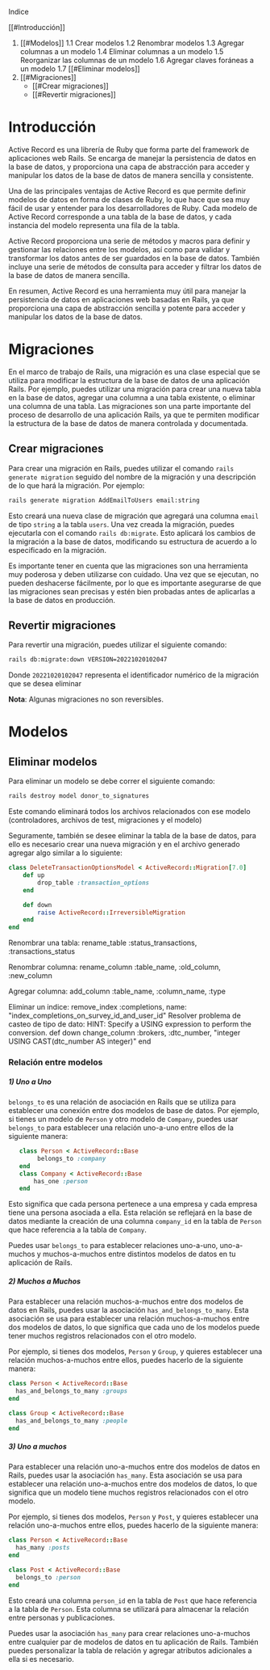 
Indice

[[#Introducción]]
1) [[#Modelos]]
	1.1 Crear modelos
	1.2 Renombrar modelos
	1.3 Agregar columnas a un modelo
	1.4 Eliminar columnas a un modelo
	1.5 Reorganizar las columnas de un modelo
	1.6 Agregar claves foráneas a un modelo
	1.7 [[#Eliminar modelos]]
2) [[#Migraciones]]
	- [[#Crear migraciones]]
	- [[#Revertir migraciones]]

# Introducción

Active Record es una librería de Ruby que forma parte del framework de aplicaciones web Rails. Se encarga de manejar la persistencia de datos en la base de datos, y proporciona una capa de abstracción para acceder y manipular los datos de la base de datos de manera sencilla y consistente.

Una de las principales ventajas de Active Record es que permite definir modelos de datos en forma de clases de Ruby, lo que hace que sea muy fácil de usar y entender para los desarrolladores de Ruby. Cada modelo de Active Record corresponde a una tabla de la base de datos, y cada instancia del modelo representa una fila de la tabla.

Active Record proporciona una serie de métodos y macros para definir y gestionar las relaciones entre los modelos, así como para validar y transformar los datos antes de ser guardados en la base de datos. También incluye una serie de métodos de consulta para acceder y filtrar los datos de la base de datos de manera sencilla.

En resumen, Active Record es una herramienta muy útil para manejar la persistencia de datos en aplicaciones web basadas en Rails, ya que proporciona una capa de abstracción sencilla y potente para acceder y manipular los datos de la base de datos.






# Migraciones

En el marco de trabajo de Rails, una migración es una clase especial que se utiliza para modificar la estructura de la base de datos de una aplicación Rails. Por ejemplo, puedes utilizar una migración para crear una nueva tabla en la base de datos, agregar una columna a una tabla existente, o eliminar una columna de una tabla. Las migraciones son una parte importante del proceso de desarrollo de una aplicación Rails, ya que te permiten modificar la estructura de la base de datos de manera controlada y documentada. 

	
## Crear migraciones

Para crear una migración en Rails, puedes utilizar el comando `rails generate migration` seguido del nombre de la migración y una descripción de lo que hará la migración. Por ejemplo:

```sh
rails generate migration AddEmailToUsers email:string
```

Esto creará una nueva clase de migración que agregará una columna `email` de tipo `string` a la tabla `users`. Una vez creada la migración, puedes ejecutarla con el comando `rails db:migrate`. Esto aplicará los cambios de la migración a la base de datos, modificando su estructura de acuerdo a lo especificado en la migración.

Es importante tener en cuenta que las migraciones son una herramienta muy poderosa y deben utilizarse con cuidado. Una vez que se ejecutan, no pueden deshacerse fácilmente, por lo que es importante asegurarse de que las migraciones sean precisas y estén bien probadas antes de aplicarlas a la base de datos en producción.

## Revertir migraciones

Para revertir una migración, puedes utilizar el siguiente comando:

```sh
rails db:migrate:down VERSION=20221020102047
```

Donde `20221020102047` representa el identificador numérico de la migración que se desea eliminar

**Nota**: Algunas migraciones no son reversibles.


# Modelos

## Eliminar modelos
	
Para eliminar un modelo se debe correr el siguiente comando:

```sh
rails destroy model donor_to_signatures
```

Este comando eliminará todos los archivos relacionados con ese modelo (controladores, archivos de test, migraciones y el modelo)

Seguramente, también se desee eliminar la tabla de la base de datos, para ello es necesario crear una nueva migración y en el archivo generado agregar algo similar a lo siguiente:


```Ruby
class DeleteTransactionOptionsModel < ActiveRecord::Migration[7.0]
	def up
		drop_table :transaction_options
	end

	def down
		raise ActiveRecord::IrreversibleMigration
	end
end
```






Renombrar una tabla:
	rename_table :status_transactions, :transactions_status

Renombrar columna:
	rename_column :table_name, :old_column, :new_column

Agregar columna:
	add_column :table_name, :column_name, :type

Eliminar un indice:
remove_index :completions, name: "index_completions_on_survey_id_and_user_id"
Resolver problema de casteo de tipo de dato: HINT:  Specify a USING expression to perform the conversion.
		def down
			change_column :brokers, :dtc_number, "integer USING CAST(dtc_number AS integer)"
		end


### Relación entre modelos

#####  1) Uno a Uno

`belongs_to` es una relación de asociación en Rails que se utiliza para establecer una conexión entre dos modelos de base de datos. Por ejemplo, si tienes un modelo de `Person` y otro modelo de `Company`, puedes usar `belongs_to` para establecer una relación uno-a-uno entre ellos de la siguiente manera:

 ```Ruby
	class Person < ActiveRecord::Base 
		 belongs_to :company 
	end 
	class Company < ActiveRecord::Base 
		has_one :person 
	end
```


Esto significa que cada persona pertenece a una empresa y cada empresa tiene una persona asociada a ella. Esta relación se reflejará en la base de datos mediante la creación de una columna `company_id` en la tabla de `Person` que hace referencia a la tabla de `Company`.

Puedes usar `belongs_to` para establecer relaciones uno-a-uno, uno-a-muchos y muchos-a-muchos entre distintos modelos de datos en tu aplicación de Rails.

##### 2) Muchos a Muchos

Para establecer una relación muchos-a-muchos entre dos modelos de datos en Rails, puedes usar la asociación `has_and_belongs_to_many`. Esta asociación se usa para establecer una relación muchos-a-muchos entre dos modelos de datos, lo que significa que cada uno de los modelos puede tener muchos registros relacionados con el otro modelo.

Por ejemplo, si tienes dos modelos, `Person` y `Group`, y quieres establecer una relación muchos-a-muchos entre ellos, puedes hacerlo de la siguiente manera:

```Ruby
class Person < ActiveRecord::Base
  has_and_belongs_to_many :groups
end

class Group < ActiveRecord::Base
  has_and_belongs_to_many :people
end
```

##### 3) Uno a muchos

Para establecer una relación uno-a-muchos entre dos modelos de datos en Rails, puedes usar la asociación `has_many`. Esta asociación se usa para establecer una relación uno-a-muchos entre dos modelos de datos, lo que significa que un modelo tiene muchos registros relacionados con el otro modelo.

Por ejemplo, si tienes dos modelos, `Person` y `Post`, y quieres establecer una relación uno-a-muchos entre ellos, puedes hacerlo de la siguiente manera:


```Ruby
class Person < ActiveRecord::Base
  has_many :posts
end

class Post < ActiveRecord::Base
  belongs_to :person
end

```

Esto creará una columna `person_id` en la tabla de `Post` que hace referencia a la tabla de `Person`. Esta columna se utilizará para almacenar la relación entre personas y publicaciones.

Puedes usar la asociación `has_many` para crear relaciones uno-a-muchos entre cualquier par de modelos de datos en tu aplicación de Rails. También puedes personalizar la tabla de relación y agregar atributos adicionales a ella si es necesario.